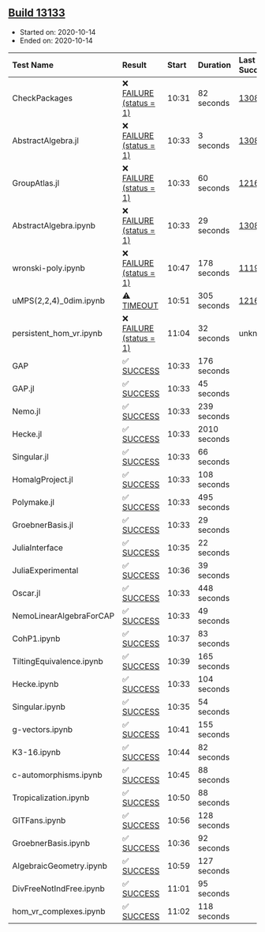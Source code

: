 ## [Build 13133](https://oscarci.mathematik.uni-kl.de/job/oscar/13133/)

* Started on: 2020-10-14
* Ended on: 2020-10-14

| Test Name    | Result | Start | Duration | Last Success | First Failure |
|:-------------|:-------|:------|:---------|:-------------|:--------------|
| CheckPackages | ❌ [FAILURE (status = 1)](https://oscarci.mathematik.uni-kl.de/job/oscar/13133/artifact/logs/build-13133/CheckPackages.log) | 10:31 | 82 seconds | [13085](https://oscarci.mathematik.uni-kl.de/job/oscar/13085/) | [13086](https://oscarci.mathematik.uni-kl.de/job/oscar/13086/) |
| AbstractAlgebra.jl | ❌ [FAILURE (status = 1)](https://oscarci.mathematik.uni-kl.de/job/oscar/13133/artifact/logs/build-13133/AbstractAlgebra.jl.log) | 10:33 | 3 seconds | [13085](https://oscarci.mathematik.uni-kl.de/job/oscar/13085/) | [13086](https://oscarci.mathematik.uni-kl.de/job/oscar/13086/) |
| GroupAtlas.jl | ❌ [FAILURE (status = 1)](https://oscarci.mathematik.uni-kl.de/job/oscar/13133/artifact/logs/build-13133/GroupAtlas.jl.log) | 10:33 | 60 seconds | [12167](https://oscarci.mathematik.uni-kl.de/job/oscar/12167/) | [12168](https://oscarci.mathematik.uni-kl.de/job/oscar/12168/) |
| AbstractAlgebra.ipynb | ❌ [FAILURE (status = 1)](https://oscarci.mathematik.uni-kl.de/job/oscar/13133/artifact/logs/build-13133/AbstractAlgebra.ipynb.log) | 10:33 | 29 seconds | [13085](https://oscarci.mathematik.uni-kl.de/job/oscar/13085/) | [13086](https://oscarci.mathematik.uni-kl.de/job/oscar/13086/) |
| wronski-poly.ipynb | ❌ [FAILURE (status = 1)](https://oscarci.mathematik.uni-kl.de/job/oscar/13133/artifact/logs/build-13133/wronski-poly.ipynb.log) | 10:47 | 178 seconds | [11192](https://oscarci.mathematik.uni-kl.de/job/oscar/11192/) | [11193](https://oscarci.mathematik.uni-kl.de/job/oscar/11193/) |
| uMPS(2,2,4)_0dim.ipynb | ⚠ [TIMEOUT](https://oscarci.mathematik.uni-kl.de/job/oscar/13133/artifact/logs/build-13133/uMPS-2-2-4-_0dim.ipynb.log) | 10:51 | 305 seconds | [12167](https://oscarci.mathematik.uni-kl.de/job/oscar/12167/) | [12168](https://oscarci.mathematik.uni-kl.de/job/oscar/12168/) |
| persistent_hom_vr.ipynb | ❌ [FAILURE (status = 1)](https://oscarci.mathematik.uni-kl.de/job/oscar/13133/artifact/logs/build-13133/persistent_hom_vr.ipynb.log) | 11:04 | 32 seconds | unknown | unknown |
| GAP | ✅ [SUCCESS](https://oscarci.mathematik.uni-kl.de/job/oscar/13133/artifact/logs/build-13133/GAP.log) | 10:33 | 176 seconds |  |  |
| GAP.jl | ✅ [SUCCESS](https://oscarci.mathematik.uni-kl.de/job/oscar/13133/artifact/logs/build-13133/GAP.jl.log) | 10:33 | 45 seconds |  |  |
| Nemo.jl | ✅ [SUCCESS](https://oscarci.mathematik.uni-kl.de/job/oscar/13133/artifact/logs/build-13133/Nemo.jl.log) | 10:33 | 239 seconds |  |  |
| Hecke.jl | ✅ [SUCCESS](https://oscarci.mathematik.uni-kl.de/job/oscar/13133/artifact/logs/build-13133/Hecke.jl.log) | 10:33 | 2010 seconds |  |  |
| Singular.jl | ✅ [SUCCESS](https://oscarci.mathematik.uni-kl.de/job/oscar/13133/artifact/logs/build-13133/Singular.jl.log) | 10:33 | 66 seconds |  |  |
| HomalgProject.jl | ✅ [SUCCESS](https://oscarci.mathematik.uni-kl.de/job/oscar/13133/artifact/logs/build-13133/HomalgProject.jl.log) | 10:33 | 108 seconds |  |  |
| Polymake.jl | ✅ [SUCCESS](https://oscarci.mathematik.uni-kl.de/job/oscar/13133/artifact/logs/build-13133/Polymake.jl.log) | 10:33 | 495 seconds |  |  |
| GroebnerBasis.jl | ✅ [SUCCESS](https://oscarci.mathematik.uni-kl.de/job/oscar/13133/artifact/logs/build-13133/GroebnerBasis.jl.log) | 10:33 | 29 seconds |  |  |
| JuliaInterface | ✅ [SUCCESS](https://oscarci.mathematik.uni-kl.de/job/oscar/13133/artifact/logs/build-13133/JuliaInterface.log) | 10:35 | 22 seconds |  |  |
| JuliaExperimental | ✅ [SUCCESS](https://oscarci.mathematik.uni-kl.de/job/oscar/13133/artifact/logs/build-13133/JuliaExperimental.log) | 10:36 | 39 seconds |  |  |
| Oscar.jl | ✅ [SUCCESS](https://oscarci.mathematik.uni-kl.de/job/oscar/13133/artifact/logs/build-13133/Oscar.jl.log) | 10:33 | 448 seconds |  |  |
| NemoLinearAlgebraForCAP | ✅ [SUCCESS](https://oscarci.mathematik.uni-kl.de/job/oscar/13133/artifact/logs/build-13133/NemoLinearAlgebraForCAP.log) | 10:33 | 49 seconds |  |  |
| CohP1.ipynb | ✅ [SUCCESS](https://oscarci.mathematik.uni-kl.de/job/oscar/13133/artifact/logs/build-13133/CohP1.ipynb.log) | 10:37 | 83 seconds |  |  |
| TiltingEquivalence.ipynb | ✅ [SUCCESS](https://oscarci.mathematik.uni-kl.de/job/oscar/13133/artifact/logs/build-13133/TiltingEquivalence.ipynb.log) | 10:39 | 165 seconds |  |  |
| Hecke.ipynb | ✅ [SUCCESS](https://oscarci.mathematik.uni-kl.de/job/oscar/13133/artifact/logs/build-13133/Hecke.ipynb.log) | 10:33 | 104 seconds |  |  |
| Singular.ipynb | ✅ [SUCCESS](https://oscarci.mathematik.uni-kl.de/job/oscar/13133/artifact/logs/build-13133/Singular.ipynb.log) | 10:35 | 54 seconds |  |  |
| g-vectors.ipynb | ✅ [SUCCESS](https://oscarci.mathematik.uni-kl.de/job/oscar/13133/artifact/logs/build-13133/g-vectors.ipynb.log) | 10:41 | 155 seconds |  |  |
| K3-16.ipynb | ✅ [SUCCESS](https://oscarci.mathematik.uni-kl.de/job/oscar/13133/artifact/logs/build-13133/K3-16.ipynb.log) | 10:44 | 82 seconds |  |  |
| c-automorphisms.ipynb | ✅ [SUCCESS](https://oscarci.mathematik.uni-kl.de/job/oscar/13133/artifact/logs/build-13133/c-automorphisms.ipynb.log) | 10:45 | 88 seconds |  |  |
| Tropicalization.ipynb | ✅ [SUCCESS](https://oscarci.mathematik.uni-kl.de/job/oscar/13133/artifact/logs/build-13133/Tropicalization.ipynb.log) | 10:50 | 88 seconds |  |  |
| GITFans.ipynb | ✅ [SUCCESS](https://oscarci.mathematik.uni-kl.de/job/oscar/13133/artifact/logs/build-13133/GITFans.ipynb.log) | 10:56 | 128 seconds |  |  |
| GroebnerBasis.ipynb | ✅ [SUCCESS](https://oscarci.mathematik.uni-kl.de/job/oscar/13133/artifact/logs/build-13133/GroebnerBasis.ipynb.log) | 10:36 | 92 seconds |  |  |
| AlgebraicGeometry.ipynb | ✅ [SUCCESS](https://oscarci.mathematik.uni-kl.de/job/oscar/13133/artifact/logs/build-13133/AlgebraicGeometry.ipynb.log) | 10:59 | 127 seconds |  |  |
| DivFreeNotIndFree.ipynb | ✅ [SUCCESS](https://oscarci.mathematik.uni-kl.de/job/oscar/13133/artifact/logs/build-13133/DivFreeNotIndFree.ipynb.log) | 11:01 | 95 seconds |  |  |
| hom_vr_complexes.ipynb | ✅ [SUCCESS](https://oscarci.mathematik.uni-kl.de/job/oscar/13133/artifact/logs/build-13133/hom_vr_complexes.ipynb.log) | 11:02 | 118 seconds |  |  |
